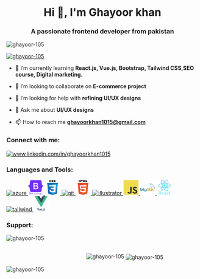 <h1 align="center">Hi 👋, I'm Ghayoor khan</h1>
<h3 align="center">A passionate frontend developer from pakistan</h3>

<p align="left"> <img src="https://komarev.com/ghpvc/?username=ghayoor-105&label=Profile%20views&color=0e75b6&style=flat" alt="ghayoor-105" /> </p>

<p align="left"> <a href="https://github.com/ryo-ma/github-profile-trophy"><img src="https://github-profile-trophy.vercel.app/?username=ghayoor-105" alt="ghayoor-105" /></a> </p>

- 🌱 I’m currently learning **React.js, Vue.js, Bootstrap, Tailwind CSS,SEO course, Digital marketing.**

- 👯 I’m looking to collaborate on **E-commerce project**

- 🤝 I’m looking for help with **refining UI/UX designs**

- 💬 Ask me about **UI/UX designs**

- 📫 How to reach me **ghayoorkhan1015@gmail.com**

<h3 align="left">Connect with me:</h3>
<p align="left">
<a href="https://linkedin.com/in/www.linkedin.com/in/ghayoorkhan1015" target="blank"><img align="center" src="https://raw.githubusercontent.com/rahuldkjain/github-profile-readme-generator/master/src/images/icons/Social/linked-in-alt.svg" alt="www.linkedin.com/in/ghayoorkhan1015" height="30" width="40" /></a>
</p>

<h3 align="left">Languages and Tools:</h3>
<p align="left"> <a href="https://azure.microsoft.com/en-in/" target="_blank" rel="noreferrer"> <img src="https://www.vectorlogo.zone/logos/microsoft_azure/microsoft_azure-icon.svg" alt="azure" width="40" height="40"/> </a> <a href="https://getbootstrap.com" target="_blank" rel="noreferrer"> <img src="https://raw.githubusercontent.com/devicons/devicon/master/icons/bootstrap/bootstrap-plain-wordmark.svg" alt="bootstrap" width="40" height="40"/> </a> <a href="https://www.w3schools.com/css/" target="_blank" rel="noreferrer"> <img src="https://raw.githubusercontent.com/devicons/devicon/master/icons/css3/css3-original-wordmark.svg" alt="css3" width="40" height="40"/> </a> <a href="https://git-scm.com/" target="_blank" rel="noreferrer"> <img src="https://www.vectorlogo.zone/logos/git-scm/git-scm-icon.svg" alt="git" width="40" height="40"/> </a> <a href="https://www.w3.org/html/" target="_blank" rel="noreferrer"> <img src="https://raw.githubusercontent.com/devicons/devicon/master/icons/html5/html5-original-wordmark.svg" alt="html5" width="40" height="40"/> </a> <a href="https://www.adobe.com/in/products/illustrator.html" target="_blank" rel="noreferrer"> <img src="https://www.vectorlogo.zone/logos/adobe_illustrator/adobe_illustrator-icon.svg" alt="illustrator" width="40" height="40"/> </a> <a href="https://developer.mozilla.org/en-US/docs/Web/JavaScript" target="_blank" rel="noreferrer"> <img src="https://raw.githubusercontent.com/devicons/devicon/master/icons/javascript/javascript-original.svg" alt="javascript" width="40" height="40"/> </a> <a href="https://www.mysql.com/" target="_blank" rel="noreferrer"> <img src="https://raw.githubusercontent.com/devicons/devicon/master/icons/mysql/mysql-original-wordmark.svg" alt="mysql" width="40" height="40"/> </a> <a href="https://reactjs.org/" target="_blank" rel="noreferrer"> <img src="https://raw.githubusercontent.com/devicons/devicon/master/icons/react/react-original-wordmark.svg" alt="react" width="40" height="40"/> </a> <a href="https://tailwindcss.com/" target="_blank" rel="noreferrer"> <img src="https://www.vectorlogo.zone/logos/tailwindcss/tailwindcss-icon.svg" alt="tailwind" width="40" height="40"/> </a> <a href="https://vuejs.org/" target="_blank" rel="noreferrer"> <img src="https://raw.githubusercontent.com/devicons/devicon/master/icons/vuejs/vuejs-original-wordmark.svg" alt="vuejs" width="40" height="40"/> </a> </p>

<h3 align="left">Support:</h3>
<p><a href="https://www.buymeacoffee.com/ghayoor-105"> <img align="left" src="https://cdn.buymeacoffee.com/buttons/v2/default-yellow.png" height="50" width="210" alt="ghayoor-105" /></a></p><br><br>

<p><img align="left" src="https://github-readme-stats.vercel.app/api/top-langs?username=ghayoor-105&show_icons=true&locale=en&layout=compact" alt="ghayoor-105" /></p>

<p>&nbsp;<img align="center" src="https://github-readme-stats.vercel.app/api?username=ghayoor-105&show_icons=true&locale=en" alt="ghayoor-105" /></p>

<p><img align="center" src="https://github-readme-streak-stats.herokuapp.com/?user=ghayoor-105&" alt="ghayoor-105" /></p>

